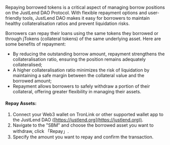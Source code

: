 Repaying borrowed tokens is a critical aspect of managing borrow positions on the JustLend DAO Protocol. With flexible repayment options and user-friendly tools, JustLend DAO makes it easy for borrowers to maintain healthy collateralisation ratios and prevent liquidation risks.

Borrowers can repay their loans using the same tokens they borrowed or through jTokens (collateral tokens) of the same underlying asset. Here are some benefits of repayment:

* By reducing the outstanding borrow amount, repayment strengthens the collateralisation ratio, ensuring the position remains adequately collateralised;
* A higher collateralisation ratio minimizes the risk of liquidation by maintaining a safe margin between the collateral value and the borrowed amount;
* Repayment allows borrowers to safely withdraw a portion of their collateral, offering greater flexibility in managing their assets.

#### Repay Assets:
1. Connect your Web3 wallet on TronLink or other supported wallet app to the JustLend DAO ([https://justlend.org](https://justlend.org)).
2. Navigate to the "SBM" and choose the borrowed asset you want to withdraw, click 「Repay」.
3. Specify the amount you want to repay and confirm the transaction.
